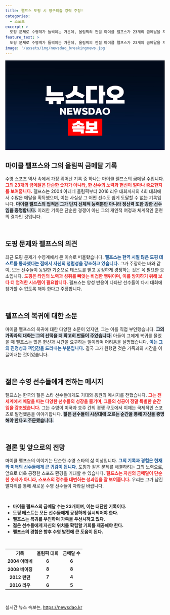 ```yaml
---
title: 펠프스 도핑 시 영구퇴출 강력 주장!
categories:
  - 스포츠
excerpt: >
  도핑 문제로 수영계가 들썩이는 가운데, 올림픽의 전설 마이클 펠프스가 23개의 금메달을 자신의 노력으로 따냈다고 주장하며 공정한 검사 필요성을 강조했습니다. 그의 솔직한 인터뷰에서 드러난 통찰을 놓치지 마세요!
feature_text: >
  도핑 문제로 수영계가 들썩이는 가운데, 올림픽의 전설 마이클 펠프스가 23개의 금메달을 자신의 노력으로 따냈다고 주장하며 공정한 검사 필요성을 강조했습니다. 그의 솔직한 인터뷰에서 드러난 통찰을 놓치지 마세요!
image: '/assets/img/newsdao_breakingnews.jpg'
---
```


<p><img src="/assets/img/newsdao_breakingnews.jpg" alt="firstkoreanews 속보" /></p>

<h2 data-ke-size="size26">마이클 펠프스와 그의 올림픽 금메달 기록</h2>

<p data-ke-size="size16">수영 스포츠 역사 속에서 가장 뛰어난 기록 중 하나는 마이클 펠프스의 금메달 수입니다. <b><span style="color: #ee2323;">그의 23개의 금메달은 단순한 숫자가 아니라, 한 선수의 노력과 헌신이 얼마나 중요한지를 보여줍니다.</span></b> 펠프스는 2004 아테네 올림픽부터 2016 리우 대회까지의 4회 대회에서 수많은 메달을 획득했으며, 이는 사실상 그 어떤 선수도 쉽게 도달할 수 없는 기록입니다. <b><span style="background-color: #21538527;">마이클 펠프스의 업적은 그가 단지 신체적 능력뿐만 아니라 정신력 또한 강한 선수임을 증명합니다.</span></b> 이러한 기록은 단순한 경쟁이 아닌 그의 개인적 여정과 체계적인 훈련의 결과인 것입니다.</p>

<p data-ke-size="size16">&nbsp;</p>

<h2 data-ke-size="size26">도핑 문제와 펠프스의 의견</h2>

<p data-ke-size="size16">최근 도핑 문제가 수영계에서 큰 이슈로 떠올랐습니다. <b><span style="color: #1a5490;">펠프스는 현역 시절 많은 도핑 테스트를 통과했다는 점에서 자신의 청렴성을 강조하고 있습니다.</span></b> 그가 주장하는 바와 같이, 모든 선수들이 동일한 기준으로 테스트를 받고 공정하게 경쟁하는 것은 꼭 필요한 요소입니다. <b><span style="color: #ee2323;">도핑은 타인의 노력과 성취를 빼앗는 비겁한 행위이며, 이를 방지하기 위해 보다 더 엄격한 시스템이 필요합니다.</span></b> 펠프스는 양성 반응이 나타난 선수들이 다시 대회에 참가할 수 없도록 해야 한다고 주장합니다.</p>

<p data-ke-size="size16">&nbsp;</p>

<h2 data-ke-size="size26">펠프스의 복귀에 대한 소문</h2>

<p data-ke-size="size16">마이클 펠프스의 복귀에 대한 다양한 소문이 있지만, 그는 이를 직접 부인했습니다. <b><span style="background-color: #21538527;">그의 가족과의 대화는 그의 선택을 더 확고히 만들어 주었습니다.</span></b> 아들이 그에게 복귀를 물었을 때 펠프스는 많은 헌신과 시간을 요구하는 일이라며 어려움을 설명했습니다. <b><span style="color: #1a5490;">이는 그의 진정성과 책임감을 드러내는 부분입니다.</span></b> 결국 그가 원했던 것은 가족과의 시간을 이끌어내는 것이었습니다.</p>

<p data-ke-size="size16">&nbsp;</p>

<h2 data-ke-size="size26">젊은 수영 선수들에게 전하는 메시지</h2>

<p data-ke-size="size16">펠프스는 한국의 젊은 스타 선수들에게도 기대와 응원의 메시지를 전했습니다. <b><span style="color: #ee2323;">그는 전 세계에서 메달을 따는 다양한 선수들의 성장을 즐기며, 그들의 성공이 정말 특별한 순간임을 강조했습니다.</span></b> 그는 수영이 미국과 호주 간의 경쟁 구도에서 이제는 국제적인 스포츠로 발전했음을 이야기합니다. <b><span style="background-color: #21538527;">젊은 선수들이 시상대에 오르는 순간을 통해 자신을 증명해야 한다고 주문했습니다.</span></b></p>

<p data-ke-size="size16">&nbsp;</p>

<h2 data-ke-size="size26">결론 및 앞으로의 전망</h2>

<p data-ke-size="size16">마이클 펠프스의 이야기는 단순한 수영 스타의 삶 이상입니다. <b><span style="color: #1a5490;">그의 기록과 경험은 현재와 미래의 선수들에게 큰 귀감이 됩니다.</span></b> 도핑과 같은 문제를 해결하려는 그의 노력으로, 앞으로 더욱 공정한 스포츠 환경을 기대할 수 있습니다. <b><span style="color: #ee2323;">펠프스는 자신의 금메달이 단순한 숫자가 아니라, 스포츠의 정수를 대변하는 성과임을 잘 보여줍니다.</span></b> 우리는 그가 남긴 발자취를 통해 새로운 수영 선수들이 자라길 바랍니다.</p>

<p data-ke-size="size16">&nbsp;</p>

<ul>
    <li><b>마이클 펠프스의 금메달 수는 23개이며, 이는 대단한 기록이다.</b></li>
    <li><b>도핑 테스트는 모든 선수들에게 공정하게 실시되어야 한다.</b></li>
    <li><b>펠프스는 복귀를 부인하며 가족을 우선시하고 있다.</b></li>
    <li><b>젊은 선수들에게 자신의 위치를 확립할 기회를 제공해야 한다.</b></li>
    <li><b>펠프스의 경험은 향후 수영 발전에 큰 도움이 된다.</b></li>
</ul>

<p data-ke-size="size16">&nbsp;</p>

<table style="width: 100%; border-collapse: collapse;">
    <tr>
        <td style="text-align: center; height: 17px;"><b>기록</b></td>
        <td style="text-align: center; height: 17px;"><b>올림픽 대회</b></td>
        <td style="text-align: center; height: 17px;"><b>금메달 수</b></td>
    </tr>
    <tr>
        <td style="text-align: center; height: 17px;"><b>2004 아테네</b></td>
        <td style="text-align: center; height: 17px;"><b>6</b></td>
        <td style="text-align: center; height: 17px;"><b>6</b></td>
    </tr>
    <tr>
        <td style="text-align: center; height: 17px;"><b>2008 베이징</b></td>
        <td style="text-align: center; height: 17px;"><b>8</b></td>
        <td style="text-align: center; height: 17px;"><b>8</b></td>
    </tr>
    <tr>
        <td style="text-align: center; height: 17px;"><b>2012 런던</b></td>
        <td style="text-align: center; height: 17px;"><b>7</b></td>
        <td style="text-align: center; height: 17px;"><b>4</b></td>
    </tr>
    <tr>
        <td style="text-align: center; height: 17px;"><b>2016 리우</b></td>
        <td style="text-align: center; height: 17px;"><b>6</b></td>
        <td style="text-align: center; height: 17px;"><b>5</b></td>
    </tr>
</table>

<p data-ke-size="size16">&nbsp;</p>
실시간 뉴스 속보는, <a href="https://newsdao.kr" rel="dofollow">https://newsdao.kr</a>


